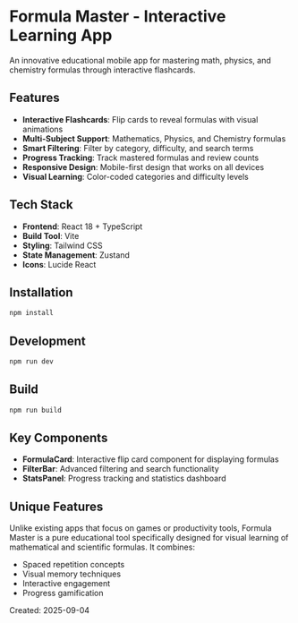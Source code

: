# Formula Master - Interactive Learning App

An innovative educational mobile app for mastering math, physics, and chemistry formulas through interactive flashcards.

## Features

- **Interactive Flashcards**: Flip cards to reveal formulas with visual animations
- **Multi-Subject Support**: Mathematics, Physics, and Chemistry formulas
- **Smart Filtering**: Filter by category, difficulty, and search terms
- **Progress Tracking**: Track mastered formulas and review counts
- **Responsive Design**: Mobile-first design that works on all devices
- **Visual Learning**: Color-coded categories and difficulty levels

## Tech Stack

- **Frontend**: React 18 + TypeScript
- **Build Tool**: Vite
- **Styling**: Tailwind CSS
- **State Management**: Zustand
- **Icons**: Lucide React

## Installation

```bash
npm install
```

## Development

```bash
npm run dev
```

## Build

```bash
npm run build
```

## Key Components

- **FormulaCard**: Interactive flip card component for displaying formulas
- **FilterBar**: Advanced filtering and search functionality
- **StatsPanel**: Progress tracking and statistics dashboard

## Unique Features

Unlike existing apps that focus on games or productivity tools, Formula Master is a pure educational tool specifically designed for visual learning of mathematical and scientific formulas. It combines:

- Spaced repetition concepts
- Visual memory techniques
- Interactive engagement
- Progress gamification

Created: 2025-09-04